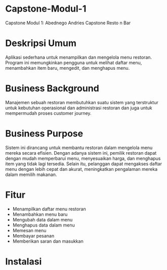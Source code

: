 # **Capstone-Modul-1**
Capstone Modul 1: Abednego Andries
Capstone Resto n Bar

# Deskripsi Umum
Aplikasi sederhana untuk menampilkan dan mengelola menu restoran. Program ini memungkinkan pengguna untuk melihat daftar menu, menambahkan item baru, mengedit, dan menghapus menu.

# Business Background
Manajemen sebuah restoran membutuhkan suatu sistem yang terstruktur untuk kebutuhan operasional dan administrasi restoran dan juga untuk mempermudah proses customer journey.

# Business Purpose
Sistem ini dirancang untuk membantu restoran dalam mengelola menu mereka secara efisien. Dengan adanya sistem ini, pemilik restoran dapat dengan mudah memperbarui menu, menyesuaikan harga, dan menghapus item yang tidak lagi tersedia. Selain itu, pelanggan dapat mengakses daftar menu dengan lebih cepat dan akurat, meningkatkan pengalaman mereka dalam memilih makanan.

# Fitur
- Menampilkan daftar menu restoran
- Menambahkan menu baru
- Mengubah data dalam menu
- Menghapus data dalam menu
- Memesan menu
- Membayar pesanan
- Memberikan saran dan masukkan

# Instalasi

